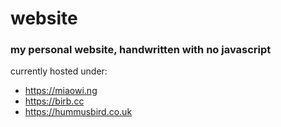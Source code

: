 # website

### my personal website, handwritten with no javascript

currently hosted under:

- https://miaowi.ng
- https://birb.cc
- https://hummusbird.co.uk
